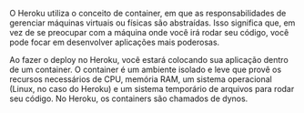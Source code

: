 O Heroku utiliza o conceito de container, em que as responsabilidades de gerenciar máquinas virtuais ou físicas são abstraídas. Isso significa que, em vez de se preocupar com a máquina onde você irá rodar seu código, você pode focar em desenvolver aplicações mais poderosas.

Ao fazer o deploy no Heroku, você estará colocando sua aplicação dentro de um container. O container é um ambiente isolado e leve que provê os recursos necessários de CPU, memória RAM, um sistema operacional (Linux, no caso do Heroku) e um sistema temporário de arquivos para rodar seu código. No Heroku, os containers são chamados de dynos.

